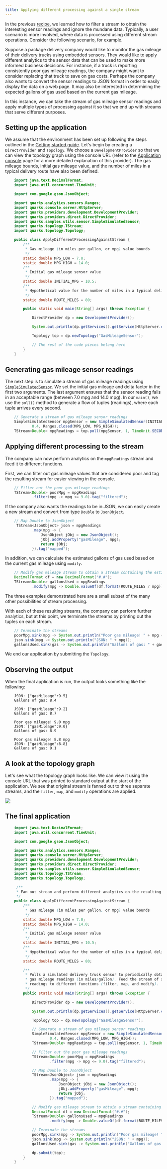 ```yaml
---
title: Applying different processing against a single stream
---
```


In the previous [recipe](recipe_value_out_of_range), we learned how to filter a stream to obtain the interesting sensor readings and ignore the mundane data. Typically, a user scenario is more involved, where data is processed using different stream operations. Consider the following scenario, for example.

Suppose a package delivery company would like to monitor the gas mileage of their delivery trucks using embedded sensors. They would like to apply different analytics to the sensor data that can be used to make more informed business decisions. For instance, if a truck is reporting consistently poor gas mileage readings, the company might want to consider replacing that truck to save on gas costs. Perhaps the company also wants to convert the sensor readings to JSON format in order to easily display the data on a web page. It may also be interested in determining the expected gallons of gas used based on the current gas mileage.

In this instance, we can take the stream of gas mileage sensor readings and apply multiple types of processing against it so that we end up with streams that serve different purposes.

## Setting up the application

We assume that the environment has been set up following the steps outlined in the [Getting started guide](../docs/quarks-getting-started). Let's begin by creating a `DirectProvider` and `Topology`. We choose a `DevelopmentProvider` so that we can view the topology graph using the console URL (refer to the [Application console](../docs/console) page for a more detailed explanation of this provider). The gas mileage bounds, initial gas mileage value, and the number of miles in a typical delivery route have also been defined.

```java
    import java.text.DecimalFormat;
    import java.util.concurrent.TimeUnit;

    import com.google.gson.JsonObject;

    import quarks.analytics.sensors.Ranges;
    import quarks.console.server.HttpServer;
    import quarks.providers.development.DevelopmentProvider;
    import quarks.providers.direct.DirectProvider;
    import quarks.samples.utils.sensor.SimpleSimulatedSensor;
    import quarks.topology.TStream;
    import quarks.topology.Topology;

    public class ApplyDifferentProcessingAgainstStream {
        /**
         * Gas mileage (in miles per gallon, or mpg) value bounds
         */
        static double MPG_LOW = 7.0;
        static double MPG_HIGH = 14.0;
        /**
         * Initial gas mileage sensor value
         */
        static double INITIAL_MPG = 10.5;
        /**
         * Hypothetical value for the number of miles in a typical delivery route
         */
        static double ROUTE_MILES = 80;

        public static void main(String[] args) throws Exception {

            DirectProvider dp = new DevelopmentProvider();

            System.out.println(dp.getServices().getService(HttpServer.class).getConsoleUrl());

            Topology top = dp.newTopology("GasMileageSensor");

            // The rest of the code pieces belong here
        }
    }
```

## Generating gas mileage sensor readings

The next step is to simulate a stream of gas mileage readings using [`SimpleSimulatedSensor`](https://github.com/apache/incubator-quarks/blob/master/samples/utils/src/main/java/quarks/samples/utils/sensor/SimpleSimulatedSensor.java). We set the initial gas mileage and delta factor in the first two arguments. The last argument ensures that the sensor reading falls in an acceptable range (between 7.0 mpg and 14.0 mpg). In our `main()`, we use the `poll()` method to generate a flow of tuples (readings), where each tuple arrives every second.

```java
    // Generate a stream of gas mileage sensor readings
    SimpleSimulatedSensor mpgSensor = new SimpleSimulatedSensor(INITIAL_MPG,
            0.4, Ranges.closed(MPG_LOW, MPG_HIGH));
    TStream<Double> mpgReadings = top.poll(mpgSensor, 1, TimeUnit.SECONDS);
```

## Applying different processing to the stream

The company can now perform analytics on the `mpgReadings` stream and feed it to different functions.

First, we can filter out gas mileage values that are considered poor and tag the resulting stream for easier viewing in the console.

```java
    // Filter out the poor gas mileage readings
    TStream<Double> poorMpg = mpgReadings
            .filter(mpg -> mpg <= 9.0).tag("filtered");
```

If the company also wants the readings to be in JSON, we can easily create a new stream and convert from type `Double` to `JsonObject`.

```java
    // Map Double to JsonObject
     TStream<JsonObject> json = mpgReadings
            .map(mpg -> {
                JsonObject jObj = new JsonObject();
                jObj.addProperty("gasMileage", mpg);
                return jObj;
            }).tag("mapped");
```

In addition, we can calculate the estimated gallons of gas used based on the current gas mileage using `modify`.

```java
    // Modify gas mileage stream to obtain a stream containing the estimated gallons of gas used
    DecimalFormat df = new DecimalFormat("#.#");
    TStream<Double> gallonsUsed = mpgReadings
            .modify(mpg -> Double.valueOf(df.format(ROUTE_MILES / mpg))).tag("modified");
```

The three examples demonstrated here are a small subset of the many other possibilities of stream processing.

With each of these resulting streams, the company can perform further analytics, but at this point, we terminate the streams by printing out the tuples on each stream.

```java
    // Terminate the streams
    poorMpg.sink(mpg -> System.out.println("Poor gas mileage! " + mpg + " mpg"));
    json.sink(mpg -> System.out.println("JSON: " + mpg));
    gallonsUsed.sink(gas -> System.out.println("Gallons of gas: " + gas + "\n"));
```

We end our application by submitting the `Topology`.

## Observing the output

When the final application is run, the output looks something like the following:

```
    JSON: {"gasMileage":9.5}
    Gallons of gas: 8.4

    JSON: {"gasMileage":9.2}
    Gallons of gas: 8.7

    Poor gas mileage! 9.0 mpg
    JSON: {"gasMileage":9.0}
    Gallons of gas: 8.9

    Poor gas mileage! 8.8 mpg
    JSON: {"gasMileage":8.8}
    Gallons of gas: 9.1
```

## A look at the topology graph

Let's see what the topology graph looks like. We can view it using the console URL that was printed to standard output at the start of the application. We see that original stream is fanned out to three separate streams, and the `filter`, `map`, and `modify` operations are applied.

<img src="images/different_processing_against_stream_topology_graph.jpg">

## The final application

```java
    import java.text.DecimalFormat;
    import java.util.concurrent.TimeUnit;

    import com.google.gson.JsonObject;

    import quarks.analytics.sensors.Ranges;
    import quarks.console.server.HttpServer;
    import quarks.providers.development.DevelopmentProvider;
    import quarks.providers.direct.DirectProvider;
    import quarks.samples.utils.sensor.SimpleSimulatedSensor;
    import quarks.topology.TStream;
    import quarks.topology.Topology;

     /**
     * Fan out stream and perform different analytics on the resulting streams.
     */
    public class ApplyDifferentProcessingAgainstStream {
        /**
         * Gas mileage (in miles per gallon, or mpg) value bounds
         */
        static double MPG_LOW = 7.0;
        static double MPG_HIGH = 14.0;
        /**
         * Initial gas mileage sensor value
         */
        static double INITIAL_MPG = 10.5;
        /**
         * Hypothetical value for the number of miles in a typical delivery route
         */
        static double ROUTE_MILES = 80;

        /**
         * Polls a simulated delivery truck sensor to periodically obtain
         * gas mileage readings (in miles/gallon). Feed the stream of sensor
         * readings to different functions (filter, map, and modify).
         */
        public static void main(String[] args) throws Exception {

            DirectProvider dp = new DevelopmentProvider();

            System.out.println(dp.getServices().getService(HttpServer.class).getConsoleUrl());

            Topology top = dp.newTopology("GasMileageSensor");

            // Generate a stream of gas mileage sensor readings
            SimpleSimulatedSensor mpgSensor = new SimpleSimulatedSensor(INITIAL_MPG,
                    0.4, Ranges.closed(MPG_LOW, MPG_HIGH));
            TStream<Double> mpgReadings = top.poll(mpgSensor, 1, TimeUnit.SECONDS);

            // Filter out the poor gas mileage readings
            TStream<Double> poorMpg = mpgReadings
                    .filter(mpg -> mpg <= 9.0).tag("filtered");

            // Map Double to JsonObject
            TStream<JsonObject> json = mpgReadings
                    .map(mpg -> {
                        JsonObject jObj = new JsonObject();
                        jObj.addProperty("gasMileage", mpg);
                        return jObj;
                    }).tag("mapped");

            // Modify gas mileage stream to obtain a stream containing the estimated gallons of gas used
            DecimalFormat df = new DecimalFormat("#.#");
            TStream<Double> gallonsUsed = mpgReadings
                    .modify(mpg -> Double.valueOf(df.format(ROUTE_MILES / mpg))).tag("modified");

            // Terminate the streams
            poorMpg.sink(mpg -> System.out.println("Poor gas mileage! " + mpg + " mpg"));
            json.sink(mpg -> System.out.println("JSON: " + mpg));
            gallonsUsed.sink(gas -> System.out.println("Gallons of gas: " + gas + "\n"));

            dp.submit(top);
        }
    }
```
